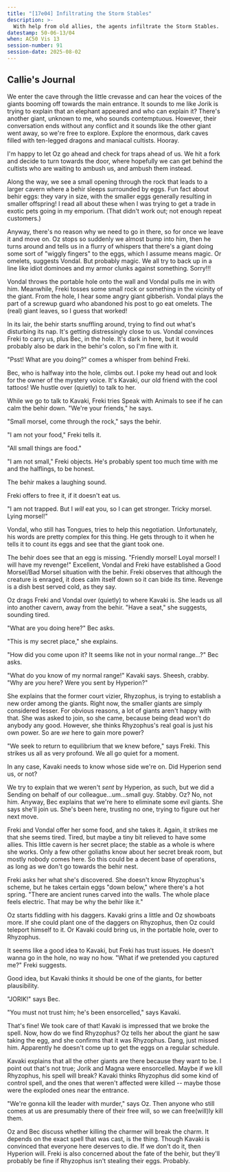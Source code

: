 ```yaml
---
title: "[17e04] Infiltrating the Storm Stables"
description: >-
  With help from old allies, the agents infiltrate the Storm Stables.
datestamp: 50-06-13/04
when: AC50 Vis 13
session-number: 91
session-date: 2025-08-02
---
```


## Callie's Journal

We enter the cave through the little crevasse and can hear the voices of the giants booming off towards the main entrance. It sounds to me like Jorik is trying to explain that an elephant appeared and who can explain it? There's another giant, unknown to me, who sounds contemptuous. However, their conversation ends without any conflict and it sounds like the other giant went away, so we're free to explore. Explore the enormous, dark caves filled with ten-legged dragons and maniacal cultists. Hooray.

I'm happy to let Oz go ahead and check for traps ahead of us. We hit a fork and decide to turn towards the door, where hopefully we can get behind the cultists who are waiting to ambush us, and ambush them instead.

Along the way, we see a small opening through the rock that leads to a larger cavern where a behir sleeps surrounded by eggs. Fun fact about behir eggs: they vary in size, with the smaller eggs generally resulting in smaller offspring! I read all about these when I was trying to get a trade in exotic pets going in my emporium. (That didn't work out; not enough repeat customers.)

Anyway, there's no reason why we need to go in there, so for once we leave it and move on. Oz stops so suddenly we almost bump into him, then he turns around and tells us in a flurry of whispers that there's a giant doing some sort of "wiggly fingers" to the eggs, which I assume means magic. Or omelets, suggests Vondal. But probably magic. We all try to back up in a line like idiot dominoes and my armor clunks against something. Sorry!!!

Vondal throws the portable hole onto the wall and Vondal pulls me in with him. Meanwhile, Freki tosses some small rock or something in the vicinity of the giant. From the hole, I hear some angry giant gibberish. Vondal plays the part of a screwup guard who abandoned his post to go eat omelets. The (real) giant leaves, so I guess that worked!

In its lair, the behir starts snuffling around, trying to find out what's disturbing its nap. It's getting distressingly close to us. Vondal convinces Freki to carry us, plus Bec, in the hole. It's dark in here, but it would probably also be dark in the behir's colon, so I'm fine with it.

"Psst! What are you doing?" comes a whisper from behind Freki.

Bec, who is halfway into the hole, climbs out. I poke my head out and look for the owner of the mystery voice. It's Kavaki, our old friend with the cool tattoos! We hustle over (quietly) to talk to her.

While we go to talk to Kavaki, Freki tries Speak with Animals to see if he can calm the behir down. "We're your friends," he says.

"Small morsel, come through the rock," says the behir.

"I am not your food," Freki tells it.

"All small things are food."

"I am not small," Freki objects. He's probably spent too much time with me and the halflings, to be honest.

The behir makes a laughing sound.

Freki offers to free it, if it doesn't eat us.

"I am not trapped. But I *will* eat you, so I can get stronger. Tricky morsel. Lying morsel!"

Vondal, who still has Tongues, tries to help this negotiation. Unfortunately, his words are pretty complex for this thing. He gets through to it when he tells it to count its eggs and see that the giant took one.

The behir does see that an egg is missing. "Friendly morsel! Loyal morsel! I will have my revenge!" Excellent, Vondal and Freki have established a Good Morsel/Bad Morsel situation with the behir. Freki observes that although the creature is enraged, it does calm itself down so it can bide its time. Revenge is a dish best served cold, as they say.

Oz drags Freki and Vondal over (quietly) to where Kavaki is. She leads us all into another cavern, away from the behir. "Have a seat," she suggests, sounding tired.

"What are you doing here?" Bec asks.

"This is my secret place," she explains.

"How did you come upon it? It seems like not in your normal range...?" Bec asks.

"What do you know of my normal range!" Kavaki says. Sheesh, crabby. "Why are *you* here? Were you sent by Hyperion?"

She explains that the former court vizier, Rhyzophus, is trying to establish a new order among the giants. Right now, the smaller giants are simply considered lesser. For obvious reasons, a lot of giants aren't happy with that. She was asked to join, so she came, because being dead won't do anybody any good. However, she thinks Rhyzophus's real goal is just his own power. So are *we* here to gain more power?

"We seek to return to equilibrium that we knew before," says Freki. This strikes us all as very profound. We all go quiet for a moment.

In any case, Kavaki needs to know whose side we're on. Did Hyperion send us, or not?

We try to explain that we weren't *sent* by Hyperion, as such, but we did a Sending on behalf of our colleague...um...small guy. Stabby. Oz? No, not him. Anyway, Bec explains that we're here to eliminate some evil giants. She says she'll join us. She's been here, trusting no one, trying to figure out her next move.

Freki and Vondal offer her some food, and she takes it. Again, it strikes me that she seems tired. Tired, but maybe a tiny bit relieved to have some allies. This little cavern is her secret place; the stable as a whole is where she works. Only a few other goliaths know about her secret break room, but mostly nobody comes here. So this could be a decent base of operations, as long as we don't go towards the behir nest.

Freki asks her what she's discovered. She doesn't know Rhyzophus's scheme, but he takes certain eggs "down below," where there's a hot spring. "There are ancient runes carved into the walls. The whole place feels electric. That may be why the behir like it."

Oz starts fiddling with his daggers. Kavaki grins a little and Oz showboats more. If she could plant one of the daggers on Rhyzophus, then Oz could teleport himself to it. Or Kavaki could bring us, in the portable hole, over to Rhyzophus.

It seems like a good idea to Kavaki, but Freki has trust issues. He doesn't wanna go in the hole, no way no how. "What if we pretended you captured me?" Freki suggests.

Good idea, but Kavaki thinks it should be one of the giants, for better plausibility.

"JORIK!" says Bec.

"You must not trust him; he's been ensorcelled," says Kavaki.

That's fine! We took care of that! Kavaki is impressed that we broke the spell. Now, how do we find Rhyzophus? Oz tells her about the giant he saw taking the egg, and she confirms that it was Rhyzophus. Dang, just missed him. Apparently he doesn't come up to get the eggs on a regular schedule.

Kavaki explains that all the other giants are there because they want to be. I point out that's not true; Jorik and Magna were ensorcelled. Maybe if we kill Rhyzophus, his spell will break? Kavaki thinks Rhyzophus did some kind of control spell, and the ones that weren't affected were killed -- maybe those were the exploded ones near the entrance.

"We're gonna kill the leader with murder," says Oz. Then anyone who still comes at us are presumably there of their free will, so we can free(will)ly kill them.

Oz and Bec discuss whether killing the charmer will break the charm. It depends on the exact spell that was cast, is the thing. Though Kavaki is convinced that everyone here deserves to die. If we don't do it, then Hyperion will. Freki is also concerned about the fate of the behir, but they'll probably be fine if Rhyzophus isn't stealing their eggs. Probably.
